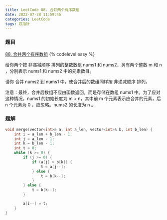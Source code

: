 ```yaml
---
title: LeetCode 88. 合并两个有序数组
date: 2022-07-28 11:59:45
categories: LeetCode
tags: 双指针
---
```


### 题目
[88. 合并两个有序数组](https://leetcode.cn/problems/merge-sorted-array/)
{% codelevel easy %}

给你两个按 非递减顺序 排列的整数数组 nums1 和 nums2，另有两个整数 m 和 n ，分别表示 nums1 和 nums2 中的元素数目。

请你 合并 nums2 到 nums1 中，使合并后的数组同样按 非递减顺序 排列。
<!-- more -->

注意：最终，合并后数组不应由函数返回，而是存储在数组 nums1 中。为了应对这种情况，nums1 的初始长度为 m + n，其中前 m 个元素表示应合并的元素，后 n 个元素为 0 ，应忽略。nums2 的长度为 n 。

### 题解
``` cpp
void merge(vector<int>& a, int a_len, vector<int>& b, int b_len) {
    int i = a_len + b_len - 1;
    int j = a_len - 1;
    int k = b_len - 1;
    int t = 0;
    while (k >= 0) {
        if (j >= 0) {
            if (a[j] > b[k]) {
                t = a[j--];
            } else {
                t = b[k--];
            }
        } else {
            t = b[k--];
        }

        a[i--] = t;
    }
}
```
